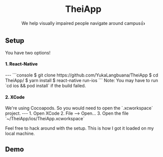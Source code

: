 <h1 align="center">
    TheiApp
</h1>

<p align="center">
  We help visually impaired people navigate around campus👍
</p>

<h2 style="font-weight: 800;">Setup</h2>
You have two options!

<h4 style="font-weight: 800;">1. React-Native</h4>
---
```console
$ git clone https://github.com/YukaLangbuana/TheiApp
$ cd TheiApp/
$ yarn install
$ react-native run-ios
```
Note: You may have to run `cd ios && pod install` if the build failed.

<h4 style="font-weight: 800;">2. XCode</h4>
We're using Cocoapods. So you would need to open the `.xcworkspace` project.
---
1. Open XCode
2. File --> Open...
3. Open the file `~/TheiApp/ios/TheiApp.xcworkspace`

Feel free to hack around with the setup. This is how I got it loaded on my local machine.

<h2 style="font-weight: 800;">Demo</h2>

